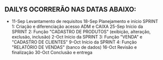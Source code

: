 ## DAILYS OCORRERÃO NAS DATAS ABAIXO: 
- 11-Sep	Levantamento de requisitos
18-Sep	Planejamento e início SPRINT 1: Criação e diferenciação acesso ADM e CAIXA
25-Sep	Início da SPRINT 2: Função "CADASTRO DE PRODUTOS" (exibição, alteração, exclusão, inclusão)
2-Oct	Início da SPRINT 3: Função "VENDA" e "CADASTRO DE CLIENTES"
9-Oct	Início da SPRINT 4: Função "RELATÓRIO DE VENDAS" (banco de dados)
16-Oct	Revisão e finalização
30-Oct	Conclusão e entrega

